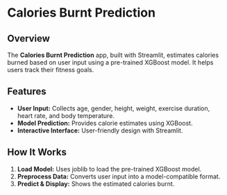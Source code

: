 # Calories Burnt Prediction

## Overview

The **Calories Burnt Prediction** app, built with Streamlit, estimates calories burned based on user input using a pre-trained XGBoost model. It helps users track their fitness goals.

## Features

- **User Input:** Collects age, gender, height, weight, exercise duration, heart rate, and body temperature.
- **Model Prediction:** Provides calorie estimates using XGBoost.
- **Interactive Interface:** User-friendly design with Streamlit.

## How It Works

1. **Load Model:** Uses joblib to load the pre-trained XGBoost model.
2. **Preprocess Data:** Converts user input into a model-compatible format.
3. **Predict & Display:** Shows the estimated calories burnt.
